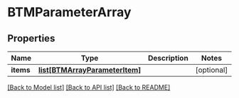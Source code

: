 # BTMParameterArray

## Properties
Name | Type | Description | Notes
------------ | ------------- | ------------- | -------------
**items** | [**list[BTMArrayParameterItem]**](BTMArrayParameterItem.md) |  | [optional] 

[[Back to Model list]](../README.md#documentation-for-models) [[Back to API list]](../README.md#documentation-for-api-endpoints) [[Back to README]](../README.md)


